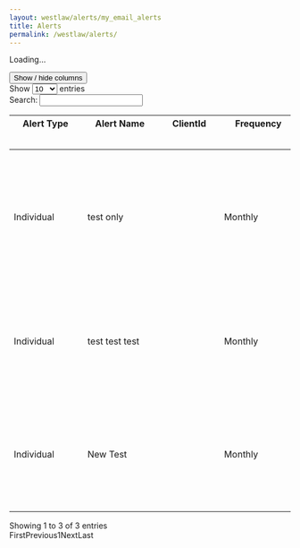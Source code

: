 ```yaml
---
layout: westlaw/alerts/my_email_alerts
title: Alerts
permalink: /westlaw/alerts/
---
```


<!--- This child document initializes the page in Jekyll. -->

<div class="datatablewrapper" style="visibility: visible;"><div id="alertContainer"> <div id="loadingMsg" class="hidden"><div class="loadingAjaxWheel"></div><p>Loading...</p></div><div id="myalertsTable_wrapper" class="dataTables_wrapper" role="grid"><div class="aggregationDiv"><div class="ColVis TableTools"><button class="ColVis_Button TableTools_Button ui-button ui-state-default ColVis_MasterButton"><span>Show / hide columns</span></button></div><div id="aggregationAlertBox" class="" style="display: none;">Would you like to receive all your organisational alerts in one email?<a href="/maf/api/alertctr/alerts/organizational/status/aggregated?form=create">Consolidate Org. Alerts</a></div></div><div class="clear"></div><div class="fg-toolbar ui-toolbar ui-widget-header ui-corner-tl ui-corner-tr ui-helper-clearfix"><div id="myalertsTable_length" class="dataTables_length"><label>Show <select size="1" name="myalertsTable_length" aria-controls="myalertsTable"><option value="10" selected="selected">10</option><option value="25">25</option><option value="50">50</option><option value="100">100</option></select> entries</label></div><div class="dataTables_filter" id="myalertsTable_filter"><label>Search: <input type="text" aria-controls="myalertsTable"></label></div></div><div class="dataTables_scroll"><div class="dataTables_scrollHead ui-state-default" style="overflow: hidden; position: relative; border: 0px; width: 100%;"><div class="dataTables_scrollHeadInner" style="width: 985px; padding-right: 0px;"><table class="display dataTable" style="margin-left: 0px; width: 985px;"><thead><tr role="row"><th class="dtCapitalize ui-state-default" role="columnheader" tabindex="0" aria-controls="myalertsTable" rowspan="1" colspan="1" style="width: 119px;" aria-sort="ascending" aria-label="Alert Type: activate to sort column descending"><div class="DataTables_sort_wrapper">Alert Type<span class="DataTables_sort_icon css_right ui-icon ui-icon-triangle-1-n"></span></div></th><th class="alertName ui-state-default" role="columnheader" tabindex="0" aria-controls="myalertsTable" rowspan="1" colspan="1" style="width: 127px;" aria-label="Alert Name: activate to sort column ascending"><div class="DataTables_sort_wrapper">Alert Name<span class="DataTables_sort_icon css_right ui-icon ui-icon-carat-2-n-s"></span></div></th><th class="ui-state-default" role="columnheader" tabindex="0" aria-controls="myalertsTable" rowspan="1" colspan="1" style="width: 98px;" aria-label="ClientId: activate to sort column ascending"><div class="DataTables_sort_wrapper">ClientId<span class="DataTables_sort_icon css_right ui-icon ui-icon-carat-2-n-s"></span></div></th><th class="ui-state-default" role="columnheader" tabindex="0" aria-controls="myalertsTable" rowspan="1" colspan="1" style="width: 123px;" aria-label="Frequency: activate to sort column ascending"><div class="DataTables_sort_wrapper">Frequency<span class="DataTables_sort_icon css_right ui-icon ui-icon-carat-2-n-s"></span></div></th><th class="optionalColumn ui-state-default" role="columnheader" rowspan="1" colspan="1" style="width: 82px;" aria-label="Notes"><div class="DataTables_sort_wrapper">Notes<span class="DataTables_sort_icon"></span></div></th><th class="ui-state-default dtNowrap" role="columnheader" rowspan="1" colspan="1" style="width: 106px;" aria-label="Actions"><div class="DataTables_sort_wrapper">Actions<span class="DataTables_sort_icon"></span></div></th><th class="ui-state-default" role="columnheader" tabindex="0" aria-controls="myalertsTable" rowspan="1" colspan="1" style="width: 145px;" aria-label="Date Created: activate to sort column ascending"><div class="DataTables_sort_wrapper">Date Created<span class="DataTables_sort_icon css_right ui-icon ui-icon-carat-2-n-s"></span></div></th><th class="optionalColumn ui-state-default" role="columnheader" tabindex="0" aria-controls="myalertsTable" rowspan="1" colspan="1" style="width: 88px;" aria-label="Status: activate to sort column ascending"><div class="DataTables_sort_wrapper">Status<span class="DataTables_sort_icon css_right ui-icon ui-icon-carat-2-n-s"></span></div></th></tr></thead></table></div></div><div class="dataTables_scrollBody" style="overflow: auto; width: 100%;"><table class="display dataTable" id="myalertsTable" aria-describedby="myalertsTable_info" style="margin-left: 0px; width: 985px;"><thead><tr role="row" style="height: 0px;"><th class="dtCapitalize ui-state-default" role="columnheader" tabindex="0" aria-controls="myalertsTable" rowspan="1" colspan="1" style="padding-top: 0px; padding-bottom: 0px; border-top-width: 0px; border-bottom-width: 0px; height: 0px; width: 119px;" aria-sort="ascending" aria-label="Alert Type: activate to sort column descending"></th><th class="alertName ui-state-default" role="columnheader" tabindex="0" aria-controls="myalertsTable" rowspan="1" colspan="1" style="padding-top: 0px; padding-bottom: 0px; border-top-width: 0px; border-bottom-width: 0px; height: 0px; width: 127px;" aria-label="Alert Name: activate to sort column ascending"></th><th class="ui-state-default" role="columnheader" tabindex="0" aria-controls="myalertsTable" rowspan="1" colspan="1" style="padding-top: 0px; padding-bottom: 0px; border-top-width: 0px; border-bottom-width: 0px; height: 0px; width: 98px;" aria-label="ClientId: activate to sort column ascending"></th><th class="ui-state-default" role="columnheader" tabindex="0" aria-controls="myalertsTable" rowspan="1" colspan="1" style="padding-top: 0px; padding-bottom: 0px; border-top-width: 0px; border-bottom-width: 0px; height: 0px; width: 123px;" aria-label="Frequency: activate to sort column ascending"></th><th class="optionalColumn ui-state-default" role="columnheader" rowspan="1" colspan="1" style="padding-top: 0px; padding-bottom: 0px; border-top-width: 0px; border-bottom-width: 0px; height: 0px; width: 82px;" aria-label="Notes"></th><th class="ui-state-default dtNowrap" role="columnheader" rowspan="1" colspan="1" style="padding-top: 0px; padding-bottom: 0px; border-top-width: 0px; border-bottom-width: 0px; height: 0px; width: 106px;" aria-label="Actions"></th><th class="ui-state-default" role="columnheader" tabindex="0" aria-controls="myalertsTable" rowspan="1" colspan="1" style="padding-top: 0px; padding-bottom: 0px; border-top-width: 0px; border-bottom-width: 0px; height: 0px; width: 145px;" aria-label="Date Created: activate to sort column ascending"></th><th class="optionalColumn ui-state-default" role="columnheader" tabindex="0" aria-controls="myalertsTable" rowspan="1" colspan="1" style="padding-top: 0px; padding-bottom: 0px; border-top-width: 0px; border-bottom-width: 0px; height: 0px; width: 88px;" aria-label="Status: activate to sort column ascending"></th></tr></thead><tbody role="alert" aria-live="polite" aria-relevant="all"><tr class="odd"><td class="dtCapitalize sorting_1">Individual</td><td class="alertName">test only</td><td class=""></td><td class="">Monthly</td><td class=""></td><td class=" dtNowrap"> <a id="" href="http://www.westlaw.com.au/maf/api/subscriptions/view?context=138#1" value="undefined" class="" requestmethod="undefined"><img class="dtIcon" src="/wlanz/images/icons/ico_suggest_ghost.png" title="Share Request pending administrator approval" alt="Share Request pending administrator approval"></a> <a id="" href="/maf/api/alerts/subscriptions/i0ad813540000014cb7e4876a66cc8ec6/suspendform" value="undefined" class="" requestmethod="undefined"><img class="dtIcon" src="/wlanz/images/icons/ico_suspend.png" title="Suspend" alt="Suspend"></a> <a id="" href="/maf/api/alerts/individual/i0ad813540000014cb7e4876a66cc8ec6.json?viewName=modifySubject" value="undefined" class="deleteAlert" requestmethod="DELETE"><img class="dtIcon" src="/wlanz/images/icons/ico_delete.png" title="Delete Alert" alt="Delete Alert"></a> <a id="" href="/maf/api/alerts/individual/i0ad813540000014cb7e4876a66cc8ec6/form" value="undefined" class="" requestmethod="undefined"><img class="dtIcon" src="/wlanz/images/icons/ico_editsettings.png" title="Edit Alert Settings" alt="Edit Alert Settings"></a> <a id="" href="/maf/api/alerts/individual/search/i0ad813540000014cb7e4876a66cc8ec6/template.json" value="/maf/api/tocectory" class="editAlertSearch" requestmethod="undefined"><img class="dtIcon" src="/wlanz/images/icons/ico_editsearch.png" alt="Edit Search" title="Edit Search"></a><form method="POST" action="/maf/wlau/app/searchfromlink/run"><input style="display:none" type="hidden" name="qlink-label" value="Filtered Alert (Bankruptcy &amp; Insolvency, Winding Up an Insolvent Company Workflow)"><input style="display:none" type="hidden" name="ndd" value="1"><input style="display:none" type="hidden" name="stid" value="alerts-run"><input style="display:none" type="hidden" name="originates-from-link" value="false"><input style="display:none" type="hidden" name="searchtype" value="fulltext"><input style="display:none" type="hidden" name="savedSearch" value="true"><input style="display:none" type="hidden" name="gve" value="AUNZ_AU_WUICMPWRK"><input style="display:none" type="hidden" name="frt" value="(=n-document)"><input style="display:none" type="hidden" name="dsAlert" value="AUNZ_WORKFLOW"><span id="" value="undefined" class="runSearch" requestmethod=""><img class="dtIcon" src="/wlanz/images/icons/ico_run.png" title="Run Search" alt="Run Search"></span> </form></td><td class="">14/04/2015</td><td class="">Active</td></tr><tr class="even"><td class="dtCapitalize sorting_1">Individual</td><td class="alertName">test test test</td><td class=""></td><td class="">Monthly</td><td class=""></td><td class=" dtNowrap"> <a id="" href="/maf/api/alertctr/alerts/i0ad813540000014cb7e553f366cc91fe/individual/suggestion/suggested.json" value="undefined" class="suggestAction" requestmethod="undefined"><img class="dtIcon" src="/wlanz/images/icons/ico_suggest.png" title="Share Alert with Other Users" alt="Share Alert with Other Users"></a> <a id="" href="/maf/api/alerts/subscriptions/i0ad813540000014cb7e553fc66cc9204/suspendform" value="undefined" class="" requestmethod="undefined"><img class="dtIcon" src="/wlanz/images/icons/ico_suspend.png" title="Suspend" alt="Suspend"></a> <a id="" href="/maf/api/alerts/individual/i0ad813540000014cb7e553fc66cc9204.json?viewName=modifySubject" value="undefined" class="deleteAlert" requestmethod="DELETE"><img class="dtIcon" src="/wlanz/images/icons/ico_delete.png" title="Delete Alert" alt="Delete Alert"></a> <a id="" href="/maf/api/alerts/individual/i0ad813540000014cb7e553fc66cc9204/form" value="undefined" class="" requestmethod="undefined"><img class="dtIcon" src="/wlanz/images/icons/ico_editsettings.png" title="Edit Alert Settings" alt="Edit Alert Settings"></a> <a id="" href="/maf/api/alerts/individual/search/i0ad813540000014cb7e553fc66cc9204/template.json" value="/maf/api/tocectory" class="editAlertSearch" requestmethod="undefined"><img class="dtIcon" src="/wlanz/images/icons/ico_editsearch.png" alt="Edit Search" title="Edit Search"></a><form method="POST" action="/maf/wlau/app/searchfromlink/run"><input style="display:none" type="hidden" name="qlink-label" value="Filtered Alert (Chapter 1 - Introduction)"><input style="display:none" type="hidden" name="ndd" value="1"><input style="display:none" type="hidden" name="stid" value="alerts-run"><input style="display:none" type="hidden" name="originates-from-link" value="false"><input style="display:none" type="hidden" name="searchtype" value="fulltext"><input style="display:none" type="hidden" name="savedSearch" value="true"><input style="display:none" type="hidden" name="gve" value="AUNZ_NZ_TRADRARB"><input style="display:none" type="hidden" name="frt" value="(=n-document) &amp; ((=n-tocview(I494a68ea066e11e497aaec283ec7de59)))"><input style="display:none" type="hidden" name="dsAlert" value="AUNZ_SEARCHALL"><span id="" value="undefined" class="runSearch" requestmethod=""><img class="dtIcon" src="/wlanz/images/icons/ico_run.png" title="Run Search" alt="Run Search"></span> </form></td><td class="">14/04/2015</td><td class="">Active</td></tr><tr class="odd"><td class="dtCapitalize sorting_1">Individual</td><td class="alertName">New Test</td><td class=""></td><td class="">Monthly</td><td class=""></td><td class=" dtNowrap"> <a id="" href="/maf/api/alertctr/alerts/i0ad813540000014cb7e5d71f66cc9314/individual/suggestion/suggested.json" value="undefined" class="suggestAction" requestmethod="undefined"><img class="dtIcon" src="/wlanz/images/icons/ico_suggest.png" title="Share Alert with Other Users" alt="Share Alert with Other Users"></a> <a id="" href="/maf/api/alerts/subscriptions/i0ad813540000014cb7e5d72e66cc931a/suspendform" value="undefined" class="" requestmethod="undefined"><img class="dtIcon" src="/wlanz/images/icons/ico_suspend.png" title="Suspend" alt="Suspend"></a> <a id="" href="/maf/api/alerts/individual/i0ad813540000014cb7e5d72e66cc931a.json?viewName=modifySubject" value="undefined" class="deleteAlert" requestmethod="DELETE"><img class="dtIcon" src="/wlanz/images/icons/ico_delete.png" title="Delete Alert" alt="Delete Alert"></a> <a id="" href="/maf/api/alerts/individual/i0ad813540000014cb7e5d72e66cc931a/form" value="undefined" class="" requestmethod="undefined"><img class="dtIcon" src="/wlanz/images/icons/ico_editsettings.png" title="Edit Alert Settings" alt="Edit Alert Settings"></a> <a id="" href="/maf/api/alerts/individual/search/i0ad813540000014cb7e5d72e66cc931a/template.json" value="/maf/api/tocectory" class="editAlertSearch" requestmethod="undefined"><img class="dtIcon" src="/wlanz/images/icons/ico_editsearch.png" alt="Edit Search" title="Edit Search"></a><form method="POST" action="/maf/wlau/app/searchfromlink/run"><input style="display:none" type="hidden" name="qlink-label" value="Filtered Alert (Australia, Australian Securities &amp; Investments Commission, Australian Tax Office)"><input style="display:none" type="hidden" name="ndd" value="1"><input style="display:none" type="hidden" name="stid" value="alerts-run"><input style="display:none" type="hidden" name="originates-from-link" value="false"><input style="display:none" type="hidden" name="searchtype" value="fulltext"><input style="display:none" type="hidden" name="savedSearch" value="true"><input style="display:none" type="hidden" name="gve" value="AUNZ_AU_RULEGUIDE AUNZ_AU_ASICINVEST AUNZ_AU_LTGSTRUL AUNZ_AU_ASICWGACCT AUNZ_AU_ASICWGDIRC AUNZ_AU_ASICDIG AUNZ_AU_ASICFORM AUNZ_AU_ASICDIGARC AUNZ_AU_GSTRULE AUNZ_AU_LTAUTXOFRL AUNZ_AU_ASICFINSRV AUNZ_AU_ASICWGSEC"><input style="display:none" type="hidden" name="frt" value="(=n-document)"><input style="display:none" type="hidden" name="dsAlert" value="AUNZ_SEARCHALL"><span id="" value="undefined" class="runSearch" requestmethod=""><img class="dtIcon" src="/wlanz/images/icons/ico_run.png" title="Run Search" alt="Run Search"></span> </form></td><td class="">14/04/2015</td><td class="">Active</td></tr></tbody></table></div></div><div class="fg-toolbar ui-toolbar ui-widget-header ui-corner-bl ui-corner-br ui-helper-clearfix"><div class="dataTables_info" id="myalertsTable_info">Showing 1 to 3 of 3 entries</div><div class="dataTables_paginate fg-buttonset ui-buttonset fg-buttonset-multi ui-buttonset-multi paging_full_numbers" id="myalertsTable_paginate"><a tabindex="0" class="first ui-corner-tl ui-corner-bl fg-button ui-button ui-state-default ui-state-disabled" id="myalertsTable_first">First</a><a tabindex="0" class="previous fg-button ui-button ui-state-default ui-state-disabled" id="myalertsTable_previous">Previous</a><span><a tabindex="0" class="fg-button ui-button ui-state-default ui-state-disabled">1</a></span><a tabindex="0" class="next fg-button ui-button ui-state-default ui-state-disabled" id="myalertsTable_next">Next</a><a tabindex="0" class="last ui-corner-tr ui-corner-br fg-button ui-button ui-state-default ui-state-disabled" id="myalertsTable_last">Last</a></div></div></div><div id="publishingDetailPopup" class="publishingDetail htmlOption" style="display:none"><p>To link to your result, highlight and copy the following url:</p><br><textarea id="linkContainer"></textarea></div></div></div>